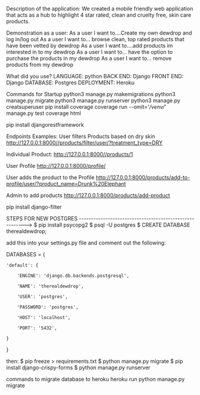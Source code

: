 Description of the application:
We created a mobile friendly web application that acts as a hub to highlight 4 star rated, clean and cruelty free, skin care products. 

Demonstration as a user:
As a user I want to….Create my own dewdrop and log in/log out 
As a user I want to… browse clean, top rated products that have been vetted by dewdrop 
As a user I want to….add products im interested in to my dewdrop 
As a user I want to… have the option to purchase the products in my dewdrop 
As a user I want to… remove products from my dewdrop 

What did you use?
LANGUAGE: python
BACK END: Django
FRONT END: Django
DATABASE: Postgres
DEPLOYMENT: Heroku 

Commands for Startup
python3 manage.py makemigrations 
python3 manage.py migrate 
python3 manage.py runserver 
python3 manage.py creatsuperuser 
pip install coverage 
coverage run --omit='*/venv/*' manage.py test 
coverage html 

pip install djangorestframework 

Endpoints Examples:
User filters Products based on dry skin 
http://127.0.0.1:8000//products/filter/user/?treatment_type=DRY

Individual Product:
http://127.0.0.1:8000//products/1

User Profile
http://127.0.0.1:8000/profile/

User adds the product to the Profile
http://127.0.0.1:8000/products/add-to-profile/user/?product_name=Drunk%20Elephant

Admin to add products
http://127.0.0.1:8000/products/add-product 

pip install django-filter





STEPS FOR NEW POSTGRES -------------------------------------------------------->
$ pip install psycopg2
$ psql -U postgres
$ CREATE DATABASE therealdewdrop;

add this into your settings.py file and comment out the following: 

 <!-- DATABASES = {
     'default': {
         'ENGINE': 'django.db.backends.sqlite3',
         'NAME': BASE_DIR / 'db.sqlite3',
     }
} -->

DATABASES = {

    'default': {

        'ENGINE': 'django.db.backends.postgresql',

        'NAME': 'therealdewdrop',

        'USER': 'postgres',

        'PASSWORD': 'postgres',

        'HOST': 'localhost',

        'PORT': '5432',

    }

}

then: 
$ pip freeze > requirements.txt
$ python manage.py migrate
$ pip install django-crispy-forms
$ python manage.py runserver

commands to migrate database to heroku 
heroku run python manage.py migrate
